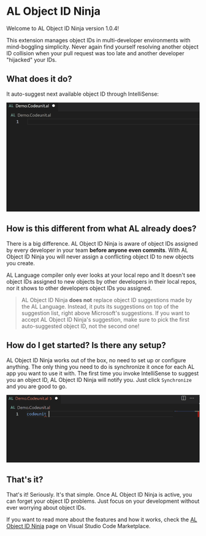 # AL Object ID Ninja

Welcome to AL Object ID Ninja version 1.0.4!

This extension manages object IDs in multi-developer environments with mind-boggling simplicity.
Never again find yourself resolving another object ID collision when your pull request was too
late and another developer "hijacked" your IDs.

## What does it do?

It auto-suggest next available object ID through IntelliSense:

![IntelliSense auto-suggestion of next available ID](./images/intellisense-2.gif)

## How is this different from what AL already does?

There is a big difference. AL Object ID Ninja is aware of object IDs assigned by every
developer in your team **before anyone even commits**. With AL Object ID Ninja you will
never assign a conflicting object ID to new objects you create.

AL Language compiler only ever looks at your local repo and It doesn't see object IDs
assigned to new objects by other developers in their local repos, nor it shows to other
developers object IDs you assigned.

> AL Object ID Ninja **does not** replace object ID suggestions made by the AL Language.
Instead, it puts its suggestions on top of the suggestion list, right above Microsoft's suggestions. If you want to accept AL Object ID Ninja's suggestion, make sure to pick
the first auto-suggested object ID, not the second one! 

## How do I get started? Is there any setup?

AL Object ID Ninja works out of the box, no need to set up or configure anything. The
only thing you need to do is synchronize it once for each AL app you want to use it with.
The first time you invoke IntelliSense to suggest you an object ID, AL Object ID Ninja
will notify you. Just click `Synchronize` and you are good to go.

![Synchronizing for the first time](./images/getting-started-2.gif)

## That's it?

That's it! Seriously. It's that simple. Once AL Object ID Ninja is active, you can forget
your object ID problems. Just focus on your development without ever worrying about object
IDs.

If you want to read more about the features and how it works, check the [AL Object ID
Ninja](https://marketplace.visualstudio.com/items?itemName=vjeko.vjeko-al-objid)
page on Visual Studio Code Marketplace.